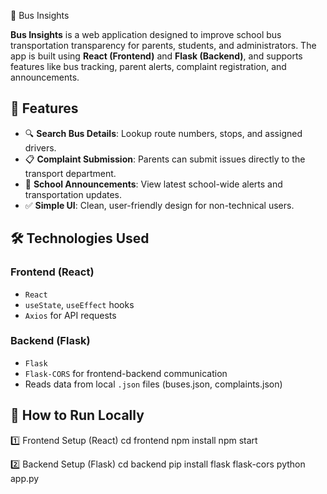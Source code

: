 🚌 Bus Insights

**Bus Insights** is a web application designed to improve school bus transportation transparency for parents, students, and administrators. The app is built using **React (Frontend)** and **Flask (Backend)**, and supports features like bus tracking, parent alerts, complaint registration, and announcements.

## 📌 Features
- 🔍 **Search Bus Details**: Lookup route numbers, stops, and assigned drivers.
- 📋 **Complaint Submission**: Parents can submit issues directly to the transport department.
- 📢 **School Announcements**: View latest school-wide alerts and transportation updates.
- ✅ **Simple UI**: Clean, user-friendly design for non-technical users.

## 🛠️ Technologies Used
### Frontend (React)
- `React`
- `useState`, `useEffect` hooks
- `Axios` for API requests
### Backend (Flask)
- `Flask`
- `Flask-CORS` for frontend-backend communication
- Reads data from local `.json` files (buses.json, complaints.json)

## 🚀 How to Run Locally

1️⃣ Frontend Setup (React)
cd frontend
npm install
npm start

2️⃣ Backend Setup (Flask)
cd backend
pip install flask flask-cors
python app.py

